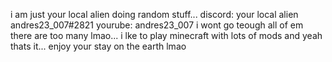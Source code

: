 i am just your local alien doing random stuff...
discord: your local alien andres23_007#2821 
yourube: andres23_007
i wont go teough all of em there are too many lmao...
i lke to play minecraft with lots of mods 
and yeah thats it...
enjoy your stay on the earth lmao

